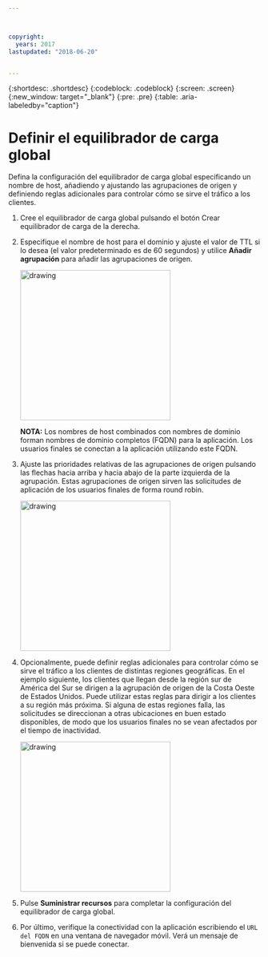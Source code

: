```yaml
---



copyright:
  years: 2017
lastupdated: "2018-06-20"


---
```


{:shortdesc: .shortdesc}
{:codeblock: .codeblock}
{:screen: .screen}
{:new_window: target="_blank"}
{:pre: .pre}
{:table: .aria-labeledby="caption"}

# Definir el equilibrador de carga global

Defina la configuración del equilibrador de carga global especificando un nombre de host, añadiendo y ajustando las agrupaciones de origen y definiendo reglas adicionales para controlar cómo se sirve el tráfico a los clientes.

1. Cree el equilibrador de carga global pulsando el botón Crear equilibrador de carga de la derecha.  

2. Especifique el nombre de host para el dominio y ajuste el valor de TTL si lo desea (el valor predeterminado es de 60 segundos) y utilice **Añadir agrupación** para añadir las agrupaciones de origen. 

   <img src="images/Reliability11.png" alt="drawing" style="width: 300px;"/>
   
   **NOTA:** Los nombres de host combinados con nombres de dominio forman nombres de dominio completos (FQDN) para la aplicación. Los usuarios finales se conectan a la aplicación utilizando este FQDN. 
   
3. Ajuste las prioridades relativas de las agrupaciones de origen pulsando las flechas hacia arriba y hacia abajo de la parte izquierda de la agrupación. Estas agrupaciones de origen sirven las solicitudes de aplicación de los usuarios finales de forma round robin. 
   
   <img src="images/Reliability12.png" alt="drawing" style="width: 300px;"/>   
   
4. Opcionalmente, puede definir reglas adicionales para controlar cómo se sirve el tráfico a los clientes de distintas regiones geográficas. En el ejemplo siguiente, los clientes que llegan desde la región sur de América del Sur se dirigen a la agrupación de origen de la Costa Oeste de Estados Unidos. Puede utilizar estas reglas para dirigir a los clientes a su región más próxima. Si alguna de estas regiones falla, las solicitudes se direccionan a otras ubicaciones en buen estado disponibles, de modo que los usuarios finales no se vean afectados por el tiempo de inactividad. 

   <img src="images/Reliability13.png" alt="drawing" style="width: 300px;"/>   
   
5. Pulse **Suministrar recursos** para completar la configuración del equilibrador de carga global. 
6. Por último, verifique la conectividad con la aplicación escribiendo el `URL del FQDN` en una ventana de navegador móvil. Verá un mensaje de bienvenida si se puede conectar.
